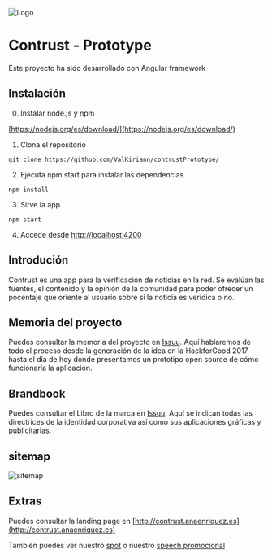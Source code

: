 ![Logo](http://contrust.anaenriquez.es/wp-content/uploads/sites/7/2017/05/logo2-1.png)
# Contrust - Prototype

Este proyecto ha sido desarrollado con Angular framework

## Instalación
0. Instalar node.js y npm

[https://nodejs.org/es/download/](https://nodejs.org/es/download/)

1. Clona el repositorio  

```git clone https://github.com/ValKiriann/contrustPrototype/```

2. Ejecuta npm start para instalar las dependencias

```npm install```

3. Sirve la app

```npm start```

4. Accede desde [http://localhost:4200](http://localhost:4200)

## Introdución

Contrust es una app para la verificación de noticias en la red. Se evalúan las fuentes, el contenido y la opinión de la comunidad para poder ofrecer un pocentaje que oriente al usuario sobre si la noticia es verídica o no.


## Memoria del proyecto

Puedes consultar la memoria del proyecto en [Issuu](https://issuu.com/anaannkitoenriquezalonso-villalobos/docs/memorybook_-_contrust_-_hoja). Aquí hablaremos de todo el proceso desde la generación de la idea en la HackforGood 2017 hasta el día de hoy donde presentamos un prototipo open source de cómo funcionaría la aplicación.

## Brandbook

Puedes consultar el Libro de la marca en [Issuu](https://issuu.com/anaannkitoenriquezalonso-villalobos/docs/brandbook_-_contrust_-_hoja). Aquí se indican todas las directrices de la identidad corporativa así como sus aplicaciones gráficas y publicitarias.

## sitemap

![sitemap](src/assets/img/sitemap.png)

## Extras

Puedes consultar la landing page en [http://contrust.anaenriquez.es](http://contrust.anaenriquez.es)

También puedes ver nuestro [spot](https://www.youtube.com/watch?v=38NwmIPFDFM) o nuestro [speech promocional]()






